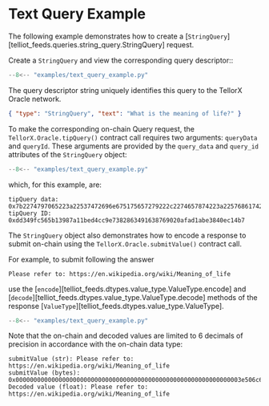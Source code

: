 # Text Query Example

The following example demonstrates how to create a
[`StringQuery`][telliot_feeds.queries.string_query.StringQuery] request.

Create a `StringQuery` and view the corresponding query descriptor::

```python hl_lines="4-5"
--8<-- "examples/text_query_example.py"
```

The query descriptor string uniquely identifies this query to the
TellorX Oracle network.

```json
{ "type": "StringQuery", "text": "What is the meaning of life?" }
```

To make the corresponding on-chain Query request,
the `TellorX.Oracle.tipQuery()` contract call
requires two arguments: `queryData` and `queryId`. These arguments are provided by
the `query_data` and `query_id` attributes of the `StringQuery` object:

```python hl_lines="6 7"
--8<-- "examples/text_query_example.py"
```

which, for this example, are:

    tipQuery data: 0x7b2274797065223a22537472696e675175657279222c2274657874223a225768617420697320746865206d65616e696e67206f66206c6966653f227d
    tipQuery ID: 0xdd349fc565b13987a11bed4cc9e7382863491638769020afad1abe3840ec14b7

The `StringQuery` object also demonstrates how to encode a response
to submit on-chain using the `TellorX.Oracle.submitValue()` contract call.

For example, to submit following the answer

    Please refer to: https://en.wikipedia.org/wiki/Meaning_of_life

use the
[`encode`][telliot_feeds.dtypes.value_type.ValueType.encode] and
[`decode`][telliot_feeds.dtypes.value_type.ValueType.decode] methods of the response
[`ValueType`][telliot_feeds.dtypes.value_type.ValueType].

```python hl_lines="9-16"
--8<-- "examples/text_query_example.py"
```

Note that the on-chain and decoded values are limited to
6 decimals of precision in accordance with the on-chain data type:

    submitValue (str): Please refer to: https://en.wikipedia.org/wiki/Meaning_of_life
    submitValue (bytes): 0x000000000000000000000000000000000000000000000000000000000000003e506c6561736520726566657220746f3a2068747470733a2f2f656e2e77696b6970656469612e6f72672f77696b692f4d65616e696e675f6f665f6c6966650000
    Decoded value (float): Please refer to: https://en.wikipedia.org/wiki/Meaning_of_life
